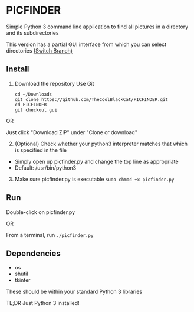 # PICFINDER
Simple Python 3 command line application to find all pictures in a directory and its subdirectories

This version has a partial GUI interface from which you can select directories [(Switch Branch)](https://github.com/TheCoolBlackCat/PICFINDER/tree/master)

## Install
1. Download the repository
  Use Git
    ```
    cd ~/Downloads
    git clone https://github.com/TheCoolBlackCat/PICFINDER.git
    cd PICFINDER
    git checkout gui
    ```

  OR

  Just click "Download ZIP" under "Clone or download"

2. (Optional) Check whether your python3 interpreter matches that which is specified in the file
 * Simply open up picfinder.py and change the top line as appropriate
 * Default: /usr/bin/python3
3. Make sure picfinder.py is executable
    ```sudo chmod +x picfinder.py```

## Run
Double-click on picfinder.py

OR

From a terminal, run ```./picfinder.py```

## Dependencies
* os
* shutil
* tkinter

These should be within your standard Python 3 libraries

TL;DR Just Python 3 installed!
